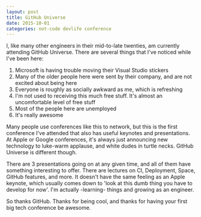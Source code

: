 ```yaml
---
layout: post
title: GitHub Universe
date: 2015-10-01
categories: not-code devlife conference
---
```


I, like many other engineers in their mid-to-late twenties, am currently attending GitHub Universe. There are several things that I've noticed while I've been here:

1. Microsoft is having trouble moving their Visual Studio stickers
2. Many of the older people here were sent by their company, and are not excited about being here
3. Everyone is roughly as socially awkward as me, which is refreshing
4. I'm not used to receiving this much free stuff. It's almost an uncomfortable level of free stuff
6. Most of the people here are unemployed
7. It's really awesome

Many people use conferences like this to network, but this is the first conference I've attended that also has useful keynotes and presentations. At Apple or Google conferences, it's always just announcing new technology to luke-warm applause, and white dudes in turtle necks. GitHub Universe is different though.

There are 3 presentations going on at any given time, and all of them have something interesting to offer. There are lectures on CI, Deployment, Space, GitHub features, and more. It doesn't have the same feeling as an Apple keynote, which usually comes down to 'look at this dumb thing you have to develop for now'. I'm actually -learning- things and growing as an engineer.

So thanks GitHub. Thanks for being cool, and thanks for having your first big tech conference be awesome.
